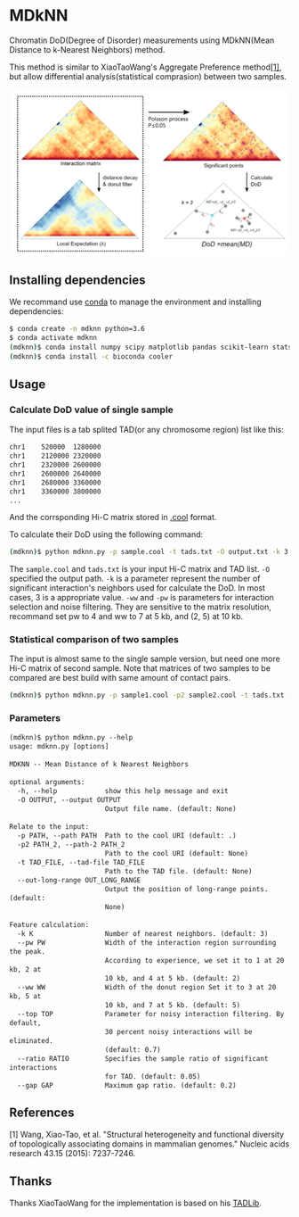 # MDkNN

Chromatin DoD(Degree of Disorder) measurements using
MDkNN(Mean Distance to k-Nearest Neighbors)
method.

This method is similar to XiaoTaoWang's
Aggregate Preference method[[1]](#1), but allow
differential analysis(statistical comprasion)
between two samples.

![method](doc/img/method.png)

## Installing dependencies

We recommand use [conda](https://docs.conda.io/en/latest/miniconda.html)
to manage the environment and installing dependencies:

```bash
$ conda create -n mdknn python=3.6
$ conda activate mdknn
(mdknn)$ conda install numpy scipy matplotlib pandas scikit-learn statsmodels tqdm
(mdknn)$ conda install -c bioconda cooler
```

## Usage

### Calculate DoD value of single sample

The input files is a tab splited
TAD(or any chromosome region) list like this:

```
chr1	520000	1280000
chr1	2120000	2320000
chr1	2320000	2600000
chr1	2600000	2640000
chr1	2680000	3360000
chr1	3360000	3800000
...
```

And the corrsponding Hi-C matrix stored in [.cool](https://github.com/mirnylab/cooler) format.

To calculate their DoD using the following command:

```bash
(mdknn)$ python mdknn.py -p sample.cool -t tads.txt -O output.txt -k 3 --ww 7 --pw 4
```

The `sample.cool` and `tads.txt` is your input Hi-C matrix and TAD list.
`-O` specified the output path. `-k` is a parameter represent the number
of significant interaction's neighbors used for calculate the DoD.
In most cases, 3 is a appropriate value.
`-ww` and `-pw` is parameters for interaction selection and noise filtering.
They are sensitive to the matrix resolution, recommand set pw to 4 and ww to 7 at 5 kb,
and (2, 5) at 10 kb.

### Statistical comparison of two samples

The input is almost same to the single sample version, but need
one more Hi-C matrix of second sample.
Note that matrices of two samples to be compared
are best build with same amount of contact pairs.

```bash
(mdknn)$ python mdknn.py -p sample1.cool -p2 sample2.cool -t tads.txt -O output.txt -k 3 --ww 7 --pw 4
```

### Parameters

```
(mdknn)$ python mdknn.py --help
usage: mdknn.py [options]

MDKNN -- Mean Distance of k Nearest Neighbors

optional arguments:
  -h, --help            show this help message and exit
  -O OUTPUT, --output OUTPUT
                        Output file name. (default: None)

Relate to the input:
  -p PATH, --path PATH  Path to the cool URI (default: .)
  -p2 PATH_2, --path-2 PATH_2
                        Path to the cool URI (default: None)
  -t TAD_FILE, --tad-file TAD_FILE
                        Path to the TAD file. (default: None)
  --out-long-range OUT_LONG_RANGE
                        Output the position of long-range points. (default:
                        None)

Feature calculation:
  -k K                  Number of nearest neighbors. (default: 3)
  --pw PW               Width of the interaction region surrounding the peak.
                        According to experience, we set it to 1 at 20 kb, 2 at
                        10 kb, and 4 at 5 kb. (default: 2)
  --ww WW               Width of the donut region Set it to 3 at 20 kb, 5 at
                        10 kb, and 7 at 5 kb. (default: 5)
  --top TOP             Parameter for noisy interaction filtering. By default,
                        30 percent noisy interactions will be eliminated.
                        (default: 0.7)
  --ratio RATIO         Specifies the sample ratio of significant interactions
                        for TAD. (default: 0.05)
  --gap GAP             Maximum gap ratio. (default: 0.2)
```

## References

<a id="1">[1]</a> Wang, Xiao-Tao, et al. "Structural heterogeneity and functional diversity of topologically associating domains in mammalian genomes." Nucleic acids research 43.15 (2015): 7237-7246.

## Thanks

Thanks XiaoTaoWang
for the implementation is based on his
[TADLib](https://github.com/XiaoTaoWang/TADLib).
